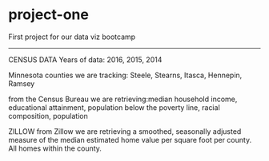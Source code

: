 # project-one
First project for our data viz bootcamp

----------------------------------------------------------------------------------------------------
CENSUS DATA
Years of data: 2016, 2015, 2014

Minnesota counties we are tracking: Steele, Stearns, Itasca, Hennepin, Ramsey

from the Census Bureau we are retrieving:median household income, educational attainment, population below the poverty line, racial composition, population

ZILLOW
from Zillow we are retrieving a smoothed, seasonally adjusted measure of the median estimated home value per square foot per county. All homes within the county.
